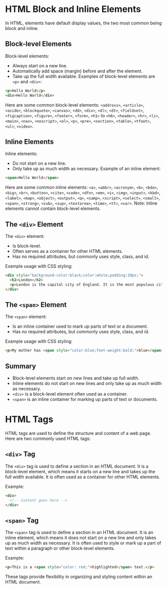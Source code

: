# HTML Block and Inline Elements
In HTML, elements have default display values, the two most common being block and inline.
## Block-level Elements
Block-level elements:
- Always start on a new line.
- Automatically add space (margin) before and after the element.
- Take up the full width available.
Examples of block-level elements are `<p>` and `<div>`:
```html
<p>Hello World</p>
<div>Hello World</div>
```
Here are some common block-level elements:
`<address>`, 
`<article>`, 
`<aside>`, 
`<blockquote>`, 
`<canvas>`, 
`<dd>`, 
`<div>`, 
`<dl>`, 
`<dt>`, 
`<fieldset>`, 
`<figcaption>`, 
`<figure>`, 
`<footer>`, 
`<form>`, 
`<h1>` to `<h6>`, 
`<header>`, 
`<hr>`, 
`<li>`, 
`<main>`, 
`<nav>`, 
`<noscript>`, 
`<ol>`, 
`<p>`, 
`<pre>`, 
`<section>`, 
`<table>`, 
`<tfoot>`, 
`<ul>`, 
`<video>`.
## Inline Elements
Inline elements:
- Do not start on a new line.
- Only take up as much width as necessary.
Example of an inline element:
```html
<span>Hello World</span>
```
Here are some common inline elements:
`<a>`, `<abbr>`, `<acronym>`, `<b>`, `<bdo>`, `<big>`, `<br>`, `<button>`, `<cite>`, `<code>`, `<dfn>`, `<em>`, `<i>`, `<img>`, `<input>`, `<kbd>`, `<label>`, `<map>`, `<object>`, `<output>`, `<q>`, `<samp>`, `<script>`, `<select>`, `<small>`, `<span>`, `<strong>`, `<sub>`, `<sup>`, `<textarea>`, `<time>`, `<tt>`, `<var>`.
Note: Inline elements cannot contain block-level elements.

## The `<div>` Element

The `<div>` element:
- Is block-level.
- Often serves as a container for other HTML elements.
- Has no required attributes, but commonly uses style, class, and id.

Example usage with CSS styling:
```html
<div style="background-color:black;color:white;padding:20px;">
  <h2>London</h2>
  <p>London is the capital city of England. It is the most populous city in the United Kingdom, with a metropolitan area of over 13 million inhabitants.</p>
</div>
```

## The `<span>` Element

The `<span>` element:
- Is an inline container used to mark up parts of text or a document.
- Has no required attributes, but commonly uses style, class, and id.

Example usage with CSS styling:
```html
<p>My mother has <span style="color:blue;font-weight:bold;">blue</span> eyes and my father has <span style="color:darkolivegreen;font-weight:bold;">dark green</span> eyes.</p>
```

## Summary

- Block-level elements start on new lines and take up full width.
- Inline elements do not start on new lines and only take up as much width as necessary.
- `<div>` is a block-level element often used as a container.
- `<span>` is an inline container for marking up parts of text or documents.

# HTML Tags

HTML tags are used to define the structure and content of a web page. Here are two commonly used HTML tags:

## `<div>` Tag

The `<div>` tag is used to define a section in an HTML document. It is a block-level element, which means it starts on a new line and takes up the full width available. It is often used as a container for other HTML elements.

Example:
```html
<div>
  <!-- Content goes here -->
</div>
```

## `<span>` Tag

The `<span>` tag is used to define a section in an HTML document. It is an inline element, which means it does not start on a new line and only takes up as much width as necessary. It is often used to style or mark up a part of text within a paragraph or other block-level elements.

Example:
```html
<p>This is a <span style="color: red;">highlighted</span> text.</p>
```

These tags provide flexibility in organizing and styling content within an HTML document.
